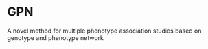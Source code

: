 # GPN
A novel method for multiple phenotype association studies based on genotype and phenotype network
